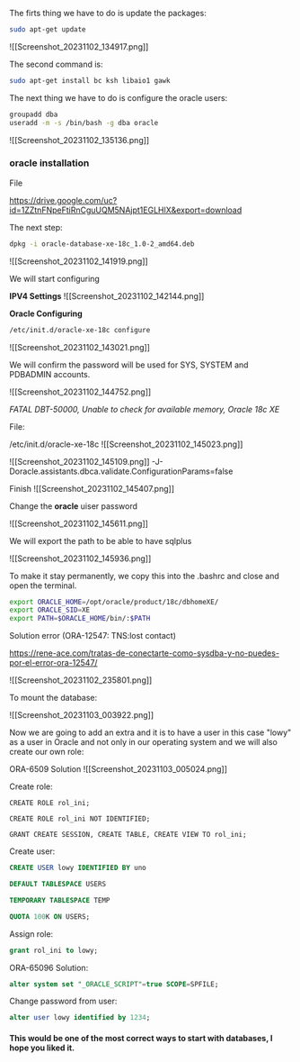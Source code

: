 The firts thing we have to do is update the packages:

``` bash
sudo apt-get update
```

![[Screenshot_20231102_134917.png]]

The second command is: 
``` bash
sudo apt-get install bc ksh libaio1 gawk
```

The next thing we have to do is configure the oracle users:

```bash
groupadd dba
useradd -m -s /bin/bash -g dba oracle
```

![[Screenshot_20231102_135136.png]]

### oracle installation

File

https://drive.google.com/uc?id=1ZZtnFNpeFtiRnCguUQM5NAjpt1EGLHlX&export=download

The next step:

```bash
dpkg -i oracle-database-xe-18c_1.0-2_amd64.deb
```

![[Screenshot_20231102_141919.png]]

We will start configuring

__IPV4 Settings__
![[Screenshot_20231102_142144.png]]

**Oracle Configuring**

```bash
/etc/init.d/oracle-xe-18c configure
```

![[Screenshot_20231102_143021.png]]

We will confirm the password will be used for SYS, SYSTEM and PDBADMIN accounts.

![[Screenshot_20231102_144752.png]]

_FATAL DBT-50000, Unable to check for available memory, Oracle 18c XE_

File:

/etc/init.d/oracle-xe-18c
![[Screenshot_20231102_145023.png]]

![[Screenshot_20231102_145109.png]]
-J-Doracle.assistants.dbca.validate.ConfigurationParams=false

Finish
![[Screenshot_20231102_145407.png]]

Change the **oracle** uiser password

![[Screenshot_20231102_145611.png]]

We will export the path to be able to have sqlplus

![[Screenshot_20231102_145936.png]]

To make it stay permanently, we copy this into the .bashrc and close and open the terminal.

``` bash
export ORACLE_HOME=/opt/oracle/product/18c/dbhomeXE/  
export ORACLE_SID=XE  
export PATH=$ORACLE_HOME/bin/:$PATH
```

Solution error (ORA-12547: TNS:lost contact) 

https://rene-ace.com/tratas-de-conectarte-como-sysdba-y-no-puedes-por-el-error-ora-12547/

![[Screenshot_20231102_235801.png]]

To mount the database:

![[Screenshot_20231103_003922.png]]

Now we are going to add an extra and it is to have a user in this case "lowy" as a user in Oracle and not only in our operating system and we will also create our own role:

ORA-6509 Solution
![[Screenshot_20231103_005024.png]]

Create role:

```sqlñ
CREATE ROLE rol_ini;

CREATE ROLE rol_ini NOT IDENTIFIED;

GRANT CREATE SESSION, CREATE TABLE, CREATE VIEW TO rol_ini;
```

Create user:

```sql
CREATE USER lowy IDENTIFIED BY uno

DEFAULT TABLESPACE USERS

TEMPORARY TABLESPACE TEMP

QUOTA 100K ON USERS;
```

Assign role:

```sql
grant rol_ini to lowy;
```

ORA-65096 Solution:

```sql
alter system set "_ORACLE_SCRIPT"=true SCOPE=SPFILE;
```


Change password from user:

```sql
alter user lowy identified by 1234;
```

#### This would be one of the most correct ways to start with databases, I hope you liked it.